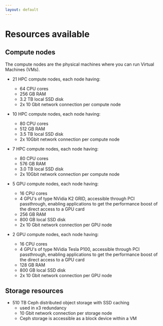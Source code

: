 ```yaml
---
layout: default
---
```

# Resources available

## Compute nodes

The compute nodes are the physical machines where you can run Virtual Machines (VMs).

* 21 HPC compute nodes, each node having:
  * 64 CPU cores
  * 256 GB RAM
  * 3.2 TB local SSD disk
  * 2x 10 Gbit network connection per compute node

* 10 HPC compute nodes, each node having:
  * 80 CPU cores
  * 512 GB RAM
  * 3.5 TB local SSD disk
  * 2x 10Gbit network connection per compute node

* 7 HPC compute nodes, each node having:
  * 80 CPU cores
  * 576 GB RAM
  * 3.0 TB local SSD disk
  * 2x 10Gbit network connection per compute node

* 5 GPU compute nodes, each node having:
  * 16 CPU cores
  * 4 GPU's of type NVidia K2 GRID, accessible through PCI passthrough, enabling applications to get the performance boost of the direct access to a GPU card
  * 256 GB RAM
  * 800 GB local SSD disk
  * 2x 10 Gbit network connection per GPU node

* 2 GPU compute nodes, each node having:
  * 16 CPU cores
  * 4 GPU's of type NVidia Tesla P100, accessible through PCI passthrough, enabling applications to get the performance boost of the direct access to a GPU card
  * 128 GB RAM
  * 800 GB local SSD disk
  * 2x 10 Gbit network connection per GPU node

<!---
* 1 High memory node, having:
  * 40 CPU cores
  * 2 TB RAM
  * 3.2 TB local SSD disk  
  * 2x 10 Gbit network connection
-->

## Storage resources

* 510 TB Ceph distributed object storage with SSD caching
  * used in x3 redundancy
  * 10 Gbit network connection per storage node
  * Ceph storage is accessible as a block device within a VM

